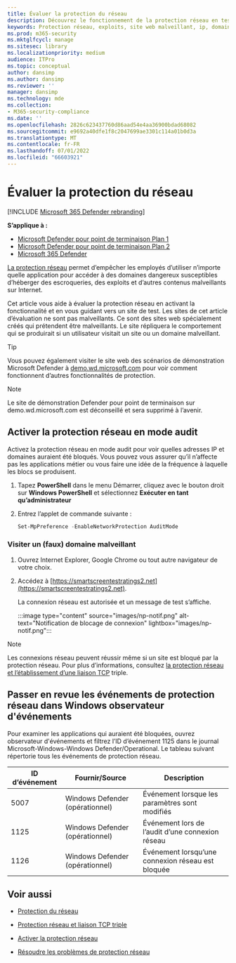```yaml
---
title: Évaluer la protection du réseau
description: Découvrez le fonctionnement de la protection réseau en testant les scénarios courants auxquels elle protège.
keywords: Protection réseau, exploits, site web malveillant, ip, domaine, domaines, évaluer, tester, démonstration
ms.prod: m365-security
ms.mktglfcycl: manage
ms.sitesec: library
ms.localizationpriority: medium
audience: ITPro
ms.topic: conceptual
author: dansimp
ms.author: dansimp
ms.reviewer: ''
manager: dansimp
ms.technology: mde
ms.collection:
- M365-security-compliance
ms.date: ''
ms.openlocfilehash: 2826c623437760d86aad54e4aa36900bdad68082
ms.sourcegitcommit: e9692a40dfe1f8c2047699ae3301c114a01b0d3a
ms.translationtype: MT
ms.contentlocale: fr-FR
ms.lasthandoff: 07/01/2022
ms.locfileid: "66603921"
---
```

# <a name="evaluate-network-protection"></a>Évaluer la protection du réseau

[!INCLUDE [Microsoft 365 Defender rebranding](../../includes/microsoft-defender.md)]

**S’applique à :**
- [Microsoft Defender pour point de terminaison Plan 1](https://go.microsoft.com/fwlink/?linkid=2154037)
- [Microsoft Defender pour point de terminaison Plan 2](https://go.microsoft.com/fwlink/?linkid=2154037)
- [Microsoft 365 Defender](https://go.microsoft.com/fwlink/?linkid=2118804)

[La protection réseau](network-protection.md) permet d’empêcher les employés d’utiliser n’importe quelle application pour accéder à des domaines dangereux susceptibles d’héberger des escroqueries, des exploits et d’autres contenus malveillants sur Internet.

Cet article vous aide à évaluer la protection réseau en activant la fonctionnalité et en vous guidant vers un site de test. Les sites de cet article d’évaluation ne sont pas malveillants. Ce sont des sites web spécialement créés qui prétendent être malveillants. Le site répliquera le comportement qui se produirait si un utilisateur visitait un site ou un domaine malveillant.

> [!TIP]
> Vous pouvez également visiter le site web des scénarios de démonstration Microsoft Defender à [demo.wd.microsoft.com](https://demo.wd.microsoft.com?ocid=cx-wddocs-testground) pour voir comment fonctionnent d’autres fonctionnalités de protection.

> [!NOTE]
> Le site de démonstration Defender pour point de terminaison sur demo.wd.microsoft.com est déconseillé et sera supprimé à l’avenir.

## <a name="enable-network-protection-in-audit-mode"></a>Activer la protection réseau en mode audit

Activez la protection réseau en mode audit pour voir quelles adresses IP et domaines auraient été bloqués. Vous pouvez vous assurer qu’il n’affecte pas les applications métier ou vous faire une idée de la fréquence à laquelle les blocs se produisent.

1. Tapez **PowerShell** dans le menu Démarrer, cliquez avec le bouton droit sur **Windows PowerShell** et sélectionnez **Exécuter en tant qu’administrateur**
2. Entrez l’applet de commande suivante :

    ```PowerShell
    Set-MpPreference -EnableNetworkProtection AuditMode
    ```

### <a name="visit-a-fake-malicious-domain"></a>Visiter un (faux) domaine malveillant

1. Ouvrez Internet Explorer, Google Chrome ou tout autre navigateur de votre choix.

2. Accédez à [https://smartscreentestratings2.net](https://smartscreentestratings2.net).

    La connexion réseau est autorisée et un message de test s’affiche.
    
    :::image type="content" source="images/np-notif.png" alt-text="Notification de blocage de connexion" lightbox="images/np-notif.png":::

> [!NOTE]
> Les connexions réseau peuvent réussir même si un site est bloqué par la protection réseau. Pour plus d’informations, consultez [la protection réseau et l’établissement d’une liaison TCP](network-protection.md#network-protection-and-the-tcp-three-way-handshake) triple.

## <a name="review-network-protection-events-in-windows-event-viewer"></a>Passer en revue les événements de protection réseau dans Windows observateur d'événements

Pour examiner les applications qui auraient été bloquées, ouvrez observateur d'événements et filtrez l’ID d’événement 1125 dans le journal Microsoft-Windows-Windows Defender/Operational. Le tableau suivant répertorie tous les événements de protection réseau.

| ID d’événement | Fournir/Source | Description |
|---|---|---|
| 5007 | Windows Defender (opérationnel) | Événement lorsque les paramètres sont modifiés |
| 1125 | Windows Defender (opérationnel) | Événement lors de l’audit d’une connexion réseau |
| 1126 | Windows Defender (opérationnel) | Événement lorsqu’une connexion réseau est bloquée |

## <a name="see-also"></a>Voir aussi

- [Protection du réseau](network-protection.md)

- [Protection réseau et liaison TCP triple](network-protection.md#network-protection-and-the-tcp-three-way-handshake)

- [Activer la protection réseau](enable-network-protection.md)

- [Résoudre les problèmes de protection réseau](troubleshoot-np.md)
